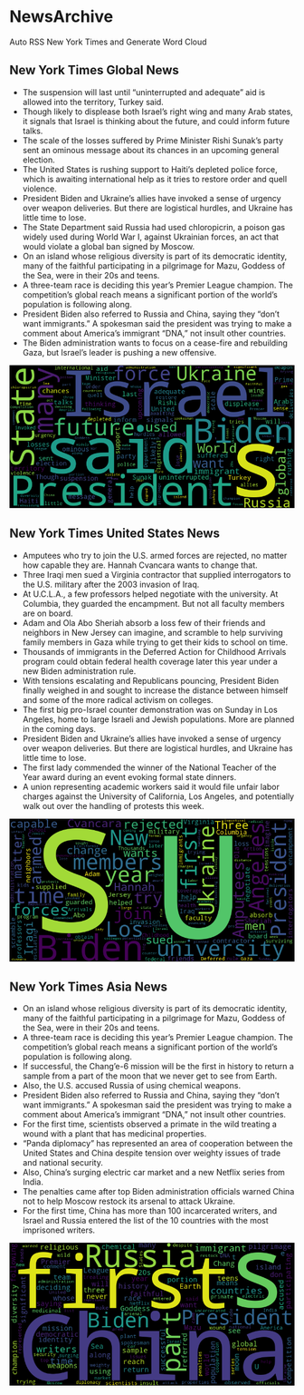 # NewsArchive
Auto RSS New York Times and Generate Word Cloud

## New York Times Global News
* The suspension will last until “uninterrupted and adequate” aid is allowed into the territory, Turkey said.
* Though likely to displease both Israel’s right wing and many Arab states, it signals that Israel is thinking about the future, and could inform future talks.
* The scale of the losses suffered by Prime Minister Rishi Sunak’s party sent an ominous message about its chances in an upcoming general election.
* The United States is rushing support to Haiti’s depleted police force, which is awaiting international help as it tries to restore order and quell violence.
* President Biden and Ukraine’s allies have invoked a sense of urgency over weapon deliveries. But there are logistical hurdles, and Ukraine has little time to lose.
* The State Department said Russia had used chloropicrin, a poison gas widely used during World War I, against Ukrainian forces, an act that would violate a global ban signed by Moscow.
* On an island whose religious diversity is part of its democratic identity, many of the faithful participating in a pilgrimage for Mazu, Goddess of the Sea, were in their 20s and teens.
* A three-team race is deciding this year’s Premier League champion. The competition’s global reach means a significant portion of the world’s population is following along.
* President Biden also referred to Russia and China, saying they “don’t want immigrants.” A spokesman said the president was trying to make a comment about America’s immigrant “DNA,” not insult other countries.
* The Biden administration wants to focus on a cease-fire and rebuilding Gaza, but Israel’s leader is pushing a new offensive.

![Global](./global.png)
## New York Times United States News
* Amputees who try to join the U.S. armed forces are rejected, no matter how capable they are. Hannah Cvancara wants to change that.
* Three Iraqi men sued a Virginia contractor that supplied interrogators to the U.S. military after the 2003 invasion of Iraq.
* At U.C.L.A., a few professors helped negotiate with the university. At Columbia, they guarded the encampment. But not all faculty members are on board.
* Adam and Ola Abo Sheriah absorb a loss few of their friends and neighbors in New Jersey can imagine, and scramble to help surviving family members in Gaza while trying to get their kids to school on time.
* Thousands of immigrants in the Deferred Action for Childhood Arrivals program could obtain federal health coverage later this year under a new Biden administration rule.
* With tensions escalating and Republicans pouncing, President Biden finally weighed in and sought to increase the distance between himself and some of the more radical activism on colleges.
* The first big pro-Israel counter demonstration was on Sunday in Los Angeles, home to large Israeli and Jewish populations. More are planned in the coming days.
* President Biden and Ukraine’s allies have invoked a sense of urgency over weapon deliveries. But there are logistical hurdles, and Ukraine has little time to lose.
* The first lady commended the winner of the National Teacher of the Year award during an event evoking formal state dinners.
* A union representing academic workers said it would file unfair labor charges against the University of California, Los Angeles, and potentially walk out over the handling of protests this week.

![US](./usnews.png)
## New York Times Asia News
* On an island whose religious diversity is part of its democratic identity, many of the faithful participating in a pilgrimage for Mazu, Goddess of the Sea, were in their 20s and teens.
* A three-team race is deciding this year’s Premier League champion. The competition’s global reach means a significant portion of the world’s population is following along.
* If successful, the Chang’e-6 mission will be the first in history to return a sample from a part of the moon that we never get to see from Earth.
* Also, the U.S. accused Russia of using chemical weapons.
* President Biden also referred to Russia and China, saying they “don’t want immigrants.” A spokesman said the president was trying to make a comment about America’s immigrant “DNA,” not insult other countries.
* For the first time, scientists observed a primate in the wild treating a wound with a plant that has medicinal properties.
* “Panda diplomacy” has represented an area of cooperation between the United States and China despite tension over weighty issues of trade and national security.
* Also, China’s surging electric car market and a new Netflix series from India.
* The penalties came after top Biden administration officials warned China not to help Moscow restock its arsenal to attack Ukraine.
* For the first time, China has more than 100 incarcerated writers, and Israel and Russia entered the list of the 10 countries with the most imprisoned writers.

![Asian](./asian.png)
